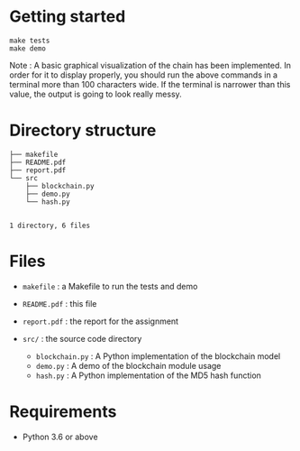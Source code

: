 # Getting started

```shell
make tests
make demo
```

Note : A basic graphical visualization of the chain has been implemented. In order for it to display properly, you should run the above commands in a terminal more than 100 characters wide. If the terminal is narrower than this value, the output is going to look really messy.

# Directory structure

```shell
├── makefile
├── README.pdf
├── report.pdf
└── src
    ├── blockchain.py
    ├── demo.py
    └── hash.py


1 directory, 6 files
```

# Files

- `makefile` : a Makefile to run the tests and demo
- `README.pdf` : this file
- `report.pdf` : the report for the assignment

- `src/` : the source code directory
    - `blockchain.py` : A Python implementation of the blockchain model
    - `demo.py` : A demo of the blockchain module usage
    - `hash.py` : A Python implementation of the MD5 hash function


# Requirements

* Python 3.6 or above
